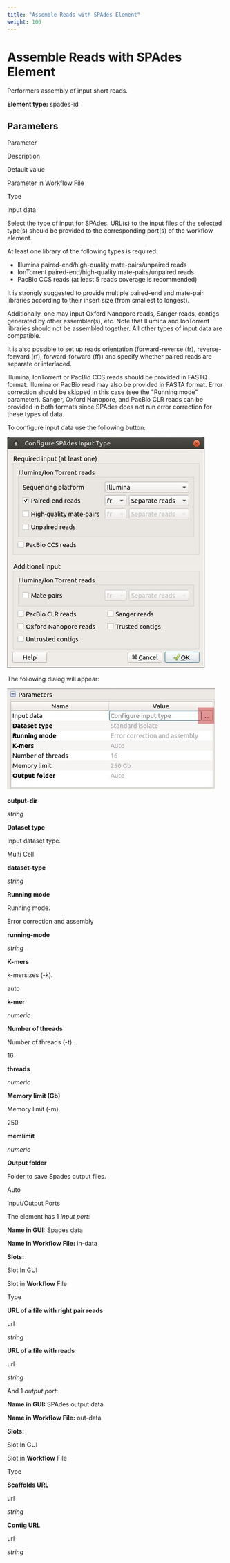 ```yaml
---
title: "Assemble Reads with SPAdes Element"
weight: 100
---
```



# Assemble Reads with SPAdes Element

Performers assembly of input short reads.

**Element type:** spades-id

Parameters
----------

Parameter

Description

Default value

Parameter in Workflow File

Type

Input data

Select the type of input for SPAdes. URL(s) to the input files of the selected type(s) should be provided to the corresponding port(s) of the workflow element.

At least one library of the following types is required:

*   Illumina paired-end/high-quality mate-pairs/unpaired reads
*   IonTorrent paired-end/high-quality mate-pairs/unpaired reads
*   PacBio CCS reads (at least 5 reads coverage is recommended)

It is strongly suggested to provide multiple paired-end and mate-pair libraries according to their insert size (from smallest to longest).

Additionally, one may input Oxford Nanopore reads, Sanger reads, contigs generated by other assembler(s), etc. Note that Illumina and IonTorrent libraries should not be assembled together. All other types of input data are compatible.

It is also possible to set up reads orientation (forward-reverse (fr), reverse-forward (rf), forward-forward (ff)) and specify whether paired reads are separate or interlaced.

Illumina, IonTorrent or PacBio CCS reads should be provided in FASTQ format.
Illumina or PacBio read may also be provided in FASTA format. Error correction should be skipped in this case (see the "Running mode" parameter).
Sanger, Oxford Nanopore, and PacBio CLR reads can be provided in both formats since SPAdes does not run error correction for these types of data.

To configure input data use the following button:


![](/images/65930176/65930177.jpg)

The following dialog will appear:


![](/images/65930176/65930178.jpg)



**output-dir**

_string_

**Dataset type**

Input dataset type.

Multi Cell

**dataset-type**

_string_

**Running mode**

Running mode.

Error correction and assembly

**running-mode**

_string_

**K-mers**

k-mersizes (-k).

auto

**k-mer**

_numeric_

**Number of threads**

Number of threads (-t).

16

**threads**

_numeric_

**Memory limit (Gb)**

Memory limit (-m).

250

**memlimit**

_numeric_

**Output folder**

Folder to save Spades output files.

Auto





Input/Output Ports

The element has 1 _input port_:

**Name in GUI:** Spades data

**Name in Workflow File:** in-data

**Slots:**

Slot In GUI

Slot in **Workflow** File

Type

**URL of a file with right pair reads**

url

_string_

**URL of a file with reads**

url

_string_

And 1 _output port_:

**Name in GUI:** SPAdes output data

**Name in **Workflow** File:** out-data

**Slots:**

Slot In GUI

Slot in **Workflow** File

Type

**ScaffoIds URL**

url

_string_

**Contig URL**

url

_string_
